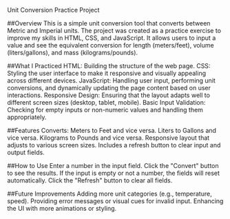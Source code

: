 Unit Conversion Practice Project 

##Overview
This is a simple unit conversion tool that converts between Metric and Imperial units. The project was created as a practice exercise to improve my skills in HTML, CSS, and JavaScript. It allows users to input a value and see the equivalent conversion for length (meters/feet), volume (liters/gallons), and mass (kilograms/pounds).

##What I Practiced
HTML: Building the structure of the web page.
CSS: Styling the user interface to make it responsive and visually appealing across different devices.
JavaScript: Handling user input, performing unit conversions, and dynamically updating the page content based on user interactions.
Responsive Design: Ensuring that the layout adapts well to different screen sizes (desktop, tablet, mobile).
Basic Input Validation: Checking for empty inputs or non-numeric values and handling them appropriately.

##Features
Converts:
Meters to Feet and vice versa.
Liters to Gallons and vice versa.
Kilograms to Pounds and vice versa.
Responsive layout that adjusts to various screen sizes.
Includes a refresh button to clear input and output fields.


##How to Use
Enter a number in the input field.
Click the "Convert" button to see the results.
If the input is empty or not a number, the fields will reset automatically.
Click the "Refresh" button to clear all fields.


##Future Improvements
Adding more unit categories (e.g., temperature, speed).
Providing error messages or visual cues for invalid input.
Enhancing the UI with more animations or styling.
